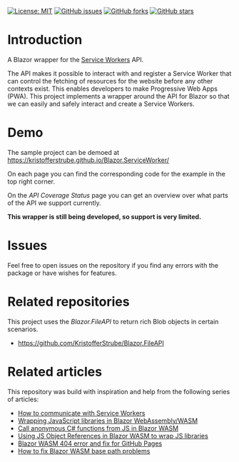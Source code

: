 [![License: MIT](https://img.shields.io/badge/License-MIT-yellow.svg)](/LICENSE.md)
[![GitHub issues](https://img.shields.io/github/issues/KristofferStrube/Blazor.ServiceWorker)](https://github.com/KristofferStrube/Blazor.ServiceWorker/issues)
[![GitHub forks](https://img.shields.io/github/forks/KristofferStrube/Blazor.ServiceWorker)](https://github.com/KristofferStrube/Blazor.ServiceWorker/network/members)
[![GitHub stars](https://img.shields.io/github/stars/KristofferStrube/Blazor.ServiceWorker)](https://github.com/KristofferStrube/Blazor.ServiceWorker/stargazers)

<!-- [![NuGet Downloads (official NuGet)](https://img.shields.io/nuget/dt/KristofferStrube.Blazor.ServiceWorker?label=NuGet%20Downloads)](https://www.nuget.org/packages/KristofferStrube.Blazor.ServiceWorker/) -->

# Introduction
A Blazor wrapper for the [Service Workers](https://www.w3.org/TR/service-workers/) API.

The API makes it possible to interact with and register a Service Worker that can control the fetching of resources for the website before any other contexts exist. This enables developers to make Progressive Web Apps (PWA). This project implements a wrapper around the API for Blazor so that we can easily and safely interact and create a Service Workers.

# Demo
The sample project can be demoed at https://kristofferstrube.github.io/Blazor.ServiceWorker/

On each page you can find the corresponding code for the example in the top right corner.

On the *API Coverage Status* page you can get an overview over what parts of the API we support currently.

**This wrapper is still being developed, so support is very limited.**

# Issues
Feel free to open issues on the repository if you find any errors with the package or have wishes for features.

# Related repositories
This project uses the *Blazor.FileAPI* to return rich Blob objects in certain scenarios.
- https://github.com/KristofferStrube/Blazor.FileAPI

# Related articles
This repository was build with inspiration and help from the following series of articles:

- [How to communicate with Service Workers](https://felixgerschau.com/how-to-communicate-with-service-workers/)
- [Wrapping JavaScript libraries in Blazor WebAssembly/WASM](https://blog.elmah.io/wrapping-javascript-libraries-in-blazor-webassembly-wasm/)
- [Call anonymous C# functions from JS in Blazor WASM](https://blog.elmah.io/call-anonymous-c-functions-from-js-in-blazor-wasm/)
- [Using JS Object References in Blazor WASM to wrap JS libraries](https://blog.elmah.io/using-js-object-references-in-blazor-wasm-to-wrap-js-libraries/)
- [Blazor WASM 404 error and fix for GitHub Pages](https://blog.elmah.io/blazor-wasm-404-error-and-fix-for-github-pages/)
- [How to fix Blazor WASM base path problems](https://blog.elmah.io/how-to-fix-blazor-wasm-base-path-problems/)
